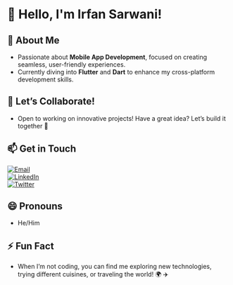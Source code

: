 # 👋 Hello, I'm Irfan Sarwani!

## 👀 **About Me**
- Passionate about **Mobile App Development**, focused on creating seamless, user-friendly experiences.  
- Currently diving into **Flutter** and **Dart** to enhance my cross-platform development skills.

## 💼 **Let’s Collaborate!**
- Open to working on innovative projects! Have a great idea? Let’s build it together 🚀

## 📫 **Get in Touch**
[![Email](https://img.shields.io/badge/Email-D14836?style=for-the-badge&logo=gmail&logoColor=white)](mailto:your-email@example.com)  
[![LinkedIn](https://img.shields.io/badge/LinkedIn-0A66C2?style=for-the-badge&logo=linkedin&logoColor=white)](https://linkedin.com/in/your-profile)  
[![Twitter](https://img.shields.io/badge/Twitter-1DA1F2?style=for-the-badge&logo=twitter&logoColor=white)](https://twitter.com/your-handle)

## 😄 **Pronouns**
- He/Him

## ⚡ **Fun Fact**
- When I’m not coding, you can find me exploring new technologies, trying different cuisines, or traveling the world! 🌍 ✈️
